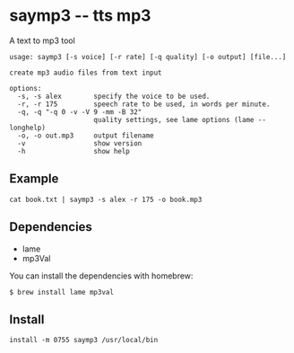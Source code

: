 # saymp3 -- tts mp3

A text to mp3 tool

    usage: saymp3 [-s voice] [-r rate] [-q quality] [-o output] [file...]

    create mp3 audio files from text input

    options:
      -s, -s alex        specify the voice to be used.
      -r, -r 175         speech rate to be used, in words per minute.
      -q, -q "-q 0 -v -V 9 -mm -B 32"
                         quality settings, see lame options (lame --longhelp)
      -o, -o out.mp3     output filename
      -v                 show version
      -h                 show help


## Example

    cat book.txt | saymp3 -s alex -r 175 -o book.mp3

## Dependencies

 - lame
 - mp3Val

You can install the dependencies with homebrew:

    $ brew install lame mp3val


## Install

    install -m 0755 saymp3 /usr/local/bin
